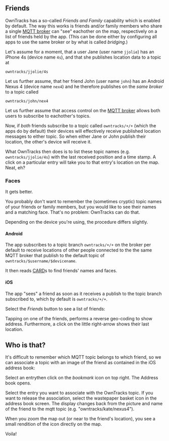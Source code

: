 ## Friends

OwnTracks has a so-called _Friends and Family_ capability which is enabled by
default. The way this works is friends and/or family members who share a single
[MQTT broker](../guide/broker.md) can "see" eachother on the map, respectively on a
list of friends held by the app.  (This can be done either by configuring all
apps to use the same broker or by what is called _bridging_.)

Let's assume for a moment, that a user Jane (user name `jjolie`) has an iPhone 4s (device name `4s`), and that she publishes location data to a topic at

```
owntracks/jjolie/4s
```

Let us further assume, that her friend John (user name `john`) has an Android Nexus 4 (device name `nex4`) and he therefore publishes on the _same broker_ to a topic called

```
owntracks/john/nex4
```

Let us further assume that access control on the [MQTT broker](../guide/broker.md) allows both users to subscribe to eachother's topics.

Now, if *both* friends subscribe to a topic called `owntracks/+/+` (which the
apps do by default) their devices will effectively receive published location
messages to either topic. So when either Jane or John publish their location,
the other's device will receive it.

What OwnTracks then does is to list these topic names (e.g. `owntracks/jjolie/4s`) with the last received position and a time stamp. A click on a particular entry will take you to that entry's location on the map. Neat, eh?

### Faces

It gets better.

You probably don't want to remember the (sometimes cryptic) topic names of your friends or family members, but you would like to see their names and a matching face. That's no problem: OwnTracks can do that.

Depending on the device you're using, the procedure differs slightly.

#### Android

The app subscribes to a topic branch `owntracks/+/+` on the broker per default
to receive locations of
other people connected to the the same MQTT broker that publish
to the default topic of `owntracks/$username/$devicename`.

It then reads [CARD](card.md)s to find friends' names and faces.


#### iOS

The app "sees" a friend as soon as it receives a publish to the topic branch subscribed to, which by default is `owntracks/+/+`.

Select the _Friends_ button to see a list of friends:

Tapping on one of the friends, performs a reverse geo-coding to show address. Furthermore, a click on the little right-arrow shows their last location.

## Who is that?

It's difficult to remember which MQTT topic belongs to which friend, so we can associate a topic with an image of the friend as contained in the iOS address book:

Select an entrythen click on the _bookmark_ icon on top right. The Address book opens.

Select the entry you want to associate with the OwnTracks topic. If you want to release the association, select the wastepaper basket icon in the address book screen. The display
changes back from the picture and name of the friend to the mqtt topic (e.g. "owntracks/kate/nexus4").

When you zoom the map out (or near to the friend's location), you see a small rendition of the icon directly on the map.


Voila!

